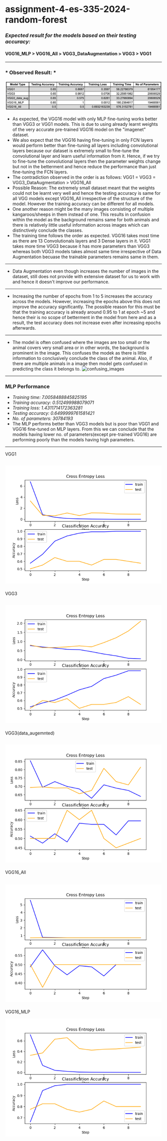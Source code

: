 # assignment-4-es-335-2024-random-forest

### *Expected result for the models based on their testing accuracy:*

#### VGG16_MLP > VGG16_All > VGG3_DataAugmentation > VGG3 > VGG1
---
### * Observed Result: *
![ComparingModels.png](ComparingModels.png)

- As expected, the VGG16 model with only MLP fine-tuning works better than VGG3 or VGG1 models. This is due to using already learnt weights of the very accurate pre-trained VGG16 model on the "imagenet" dataset.
- We also expect that the VGG16 having fine-tuning in only FCN layers would perform better than fine-tuning all layers including convolutional layers because our dataset is extremely small to fine-tune the convolutional layer and learn useful information from it. Hence, if we try to fine-tune the convolutional layers then the parameter weights change but not in the betterment and hence reduce the performance than just fine-tuning the FCN layers.
- The contradiction observed in the order is as follows: VGG1 = VGG3 = VGG3_DataAugmentation > VGG16_All
- Possible Reason: The extremely small dataset meant that the weights could not be learnt very well and hence the testing accuracy is same for all VGG models except VGG16_All irrespective of the structure of the model. However the training accuracy can be different for all models.
- One another reason might be the many images consisting of multiple kangaroos/sheeps in them instead of one. This results in confusion within the model as the background remains same for both animals and there is relatively little useful information across images which can distinctively conclude the classes. 
- The training time follows the order as expected. VGG16 takes most time as there are 13 Convolutionals layers and 3 Dense layers in it. VGG1 takes more time VGG3 because it has more parameters than VGG3 whereas both VGG3 models takes almost same time irrespective of Data Augmentation becuase the trainable parameters remains same in them.
---
- Data Augmentation even though increases the number of images in the dataset, still does not provide with extensive dataset for us to work with and hence it doesn't improve our performance.
---
- Increasing the number of epochs from 1 to 5 increases the accuracy across the models. However, increasing the epochs above this does not improve the accuracy significantly. The possible reason for this must be that the training accuracy is already around 0.95 to 1 at epoch ~5 and hence their is no scope of betterment in the model from here and as a result, the test accuracy does not increase even after increasing epochs afterwards.
---
- The model is often confused where the images are too small or the animal covers very small area or in other words, the background is prominent in the image. This confuses the modek as there is little information to conclusively conclude the class of the animal. Also, if there are multiple animals in a image then model gets confused in predicting the class it belongs to.
![confusing_images](confusing.png)
---
### MLP Performance
- *Training time:  7.0058488845825195*
- *Training accuracy:  0.512499988079071*
- *Training loss:  1.4311714172363281*
- *Testing accuracy:  0.6499999761581421*
- *No. of parameters:  30784193*
- The MLP performs better than VGG3 models but is poor than VGG1 and VGG16 fine-tuned on MLP layers. From this we can conclude that the models having lower no. of parameters(except pre-trained VGG16) are performing poorly than the models having high parameters.
---
VGG1

![VGG1.png](VGG1.png) 
---
VGG3

![VGG3.png](VGG3_2.png)
---
VGG3(data_augemnted)

![VGG3_data_aug.png](VGG3_data_aug2.png)
---
VGG16_All

![VGG16_All.png](VGG16_All.png)
---
VGG16_MLP

![VGG16_MLP.png](VGG16_MLP.png)
